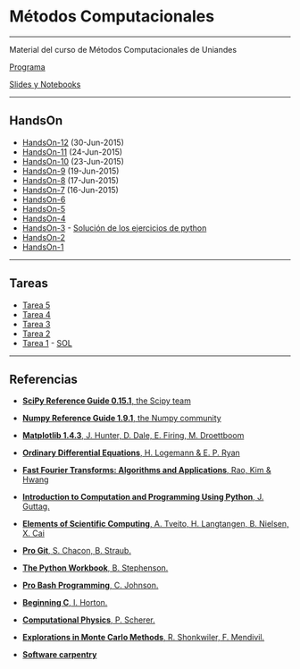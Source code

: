 # Métodos Computacionales

---

Material del curso de Métodos Computacionales de Uniandes

[Programa](https://github.com/ComputoCienciasUniandes/MetodosComputacionales/blob/master/syllabus/syllabus-2015V.pdf)

[Slides y Notebooks](https://github.com/ComputoCienciasUniandes/MetodosComputacionales/tree/master/slides/2015-V)

---

## HandsOn

* [HandsOn-12](https://github.com/ComputoCienciasUniandes/MetodosComputacionales/blob/master/hands_on/HandsOn-12.md) (30-Jun-2015)
* [HandsOn-11](https://github.com/ComputoCienciasUniandes/MetodosComputacionales/blob/master/hands_on/HandsOn-11.md) (24-Jun-2015)
* [HandsOn-10](https://github.com/ComputoCienciasUniandes/MetodosComputacionales/blob/master/hands_on/HandsOn-10.md) (23-Jun-2015)
* [HandsOn-9](https://github.com/ComputoCienciasUniandes/MetodosComputacionales/blob/master/hands_on/HandsOn-9.md) (19-Jun-2015)
* [HandsOn-8](https://github.com/ComputoCienciasUniandes/MetodosComputacionales/blob/master/hands_on/HandsOn-8.md) (17-Jun-2015)
* [HandsOn-7](https://github.com/ComputoCienciasUniandes/MetodosComputacionales/blob/master/hands_on/HandsOn-7.md) (16-Jun-2015)
* [HandsOn-6](https://github.com/ComputoCienciasUniandes/MetodosComputacionales/blob/master/hands_on/HandsOn-6.md)
* [HandsOn-5](https://github.com/ComputoCienciasUniandes/MetodosComputacionales/blob/master/hands_on/HandsOn-5.md)
* [HandsOn-4](https://github.com/ComputoCienciasUniandes/MetodosComputacionales/blob/master/hands_on/HandsOn-4.md)
* [HandsOn-3](https://github.com/ComputoCienciasUniandes/MetodosComputacionales/blob/master/hands_on/HandsOn-3.md) - [Solución de los ejercicios de python](https://github.com/ComputoCienciasUniandes/MetodosComputacionales/tree/master/hands_on/python/pyworkbook)
* [HandsOn-2](https://github.com/ComputoCienciasUniandes/MetodosComputacionales/blob/master/hands_on/HandsOn-2.md)
* [HandsOn-1](https://github.com/ComputoCienciasUniandes/MetodosComputacionales/blob/master/hands_on/HandsOn-1.md)

---

## Tareas

* [Tarea 5](https://github.com/ComputoCienciasUniandes/MetodosComputacionales/raw/master/homework/2015-V/HW5/HW5.pdf)
* [Tarea 4](https://github.com/ComputoCienciasUniandes/MetodosComputacionales/raw/master/homework/2015-V/HW4/HW4.pdf)
* [Tarea 3](https://github.com/ComputoCienciasUniandes/MetodosComputacionales/raw/master/homework/2015-V/HW3/HW3.pdf)
* [Tarea 2](https://github.com/ComputoCienciasUniandes/MetodosComputacionales/raw/master/homework/2015-V/HW2/HW2.pdf)
* [Tarea 1](https://github.com/ComputoCienciasUniandes/MetodosComputacionales/blob/master/homework/2015-V/HW1/HW1.pdf) - [ SOL](https://github.com/ComputoCienciasUniandes/MetodosComputacionales/tree/master/homework/2015-V/HW1/HW1-Sol)

---

## Referencias

* [**SciPy Reference Guide 0.15.1**, the Scipy team](http://docs.scipy.org/doc/scipy/scipy-ref-0.15.1.pdf)

* [**Numpy Reference Guide 1.9.1**, the Numpy community](http://docs.scipy.org/doc/numpy/numpy-ref-1.9.1.pdf)

* [**Matplotlib 1.4.3**, J. Hunter, D. Dale, E. Firing, M. Droettboom](http://matplotlib.org/Matplotlib.pdf)

* [**Ordinary Differential Equations**, H. Logemann & E. P. Ryan](http://link.springer.com.ezproxy.uniandes.edu.co:8080/book/10.1007%2F978-1-4471-6398-5)

* [**Fast Fourier Transforms: Algorithms and Applications**, Rao, Kim & Hwang](http://link.springer.com.ezproxy.uniandes.edu.co:8080/book/10.1007%2F978-1-4020-6629-0)

* [**Introduction to Computation and Programming Using Python**, J. Guttag.](http://mitpress.mit.edu/books/introduction-computation-and-programming-using-python-0)

* [**Elements of Scientific Computing**, A. Tveito, H. Langtangen, B. Nielsen, X. Cai](http://link.springer.com.ezproxy.uniandes.edu.co:8080/book/10.1007\%2F978-3-642-11299-7)

* [**Pro Git**, S. Chacon, B. Straub.](http://link.springer.com.ezproxy.uniandes.edu.co:8080/book/10.1007\%2F978-1-4302-1834-0)

* [**The Python Workbook**, B. Stephenson.](http://link.springer.com.ezproxy.uniandes.edu.co:8080/book/10.1007\%2F978-3-319-14240-1)

* [**Pro Bash Programming**, C. Johnson.](http://link.springer.com.ezproxy.uniandes.edu.co:8080/book/10.1007\%2F978-1-4302-1998-9)

* [**Beginning C**, I. Horton.](http://link.springer.com.ezproxy.uniandes.edu.co:8080/book/10.1007\%2F978-1-4302-0243-1)

* [**Computational Physics**, P. Scherer.](http://link.springer.com.ezproxy.uniandes.edu.co:8080/book/10.1007\%2F978-3-642-13990-1)

* [**Explorations in Monte Carlo Methods**, R. Shonkwiler, F. Mendivil.](http://link.springer.com.ezproxy.uniandes.edu.co:8080/book/10.1007\%2F978-0-387-87837-9)

* [**Software carpentry**](http://software-carpentry.org/)
